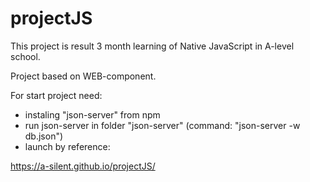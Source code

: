 # projectJS

This project is result 3 month learning of Native JavaScript in A-level school.

Project based on WEB-component.

For start project need:

- instaling "json-server" from npm
- run json-server in folder "json-server" (command: "json-server -w db.json")
- launch by reference:

https://a-silent.github.io/projectJS/
